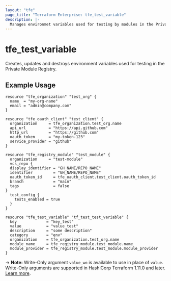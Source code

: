 ```yaml
---
layout: "tfe"
page_title: "Terraform Enterprise: tfe_test_variable"
description: |-
  Manages environmet variables used for testing by modules in the Private Module Registry.
---
```


# tfe_test_variable

Creates, updates and destroys environment variables used for testing in the Private Module Registry.

## Example Usage

```hcl
resource "tfe_organization" "test_org" {
  name  = "my-org-name"
  email = "admin@company.com"
}
  
resource "tfe_oauth_client" "test_client" {
  organization     = tfe_organization.test_org.name
  api_url          = "https://api.github.com"
  http_url         = "https://github.com"
  oauth_token      = "my-token-123"
  service_provider = "github"
}

resource "tfe_registry_module" "test_module" {
  organization     = "test-module"
  vcs_repo {
  display_identifier = "GH_NAME/REPO_NAME"
  identifier         = "GH_NAME/REPO_NAME"
  oauth_token_id     = tfe_oauth_client.test_client.oauth_token_id
  branch             = "main"
  tags				 = false
}
  test_config {
	tests_enabled = true
  }
}

resource "tfe_test_variable" "tf_test_test_variable" {
  key             = "key_test"
  value           = "value_test"
  description     = "some description"
  category        = "env"
  organization    = tfe_organization.test_org.name
  module_name     = tfe_registry_module.test_module.name
  module_provider = tfe_registry_module.test_module.module_provider
}
```

-> **Note:** Write-Only argument `value_wo` is available to use in place of `value`. Write-Only arguments are supported in HashiCorp Terraform 1.11.0 and later. [Learn more](https://developer.hashicorp.com/terraform/language/v1.11.x/resources/ephemeral#write-only-arguments).

